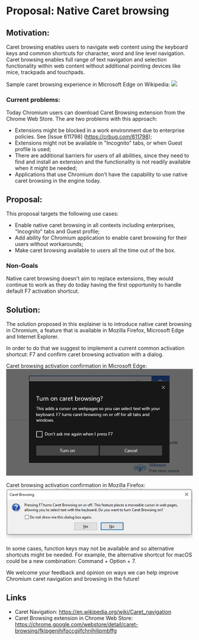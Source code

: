 # Proposal: Native Caret browsing

## Motivation:
Caret browsing enables users to navigate web content using the keyboard keys and common shortcuts for character, word and line level navigation. Caret browsing enables full range of text navigation and selection functionality within web content without additional pointing devices like mice, trackpads and touchpads. 

Sample caret browsing experience in Microsoft Edge on Wikipedia:
![](CB_Example.gif)

### Current problems:
Today Chromium users can download Caret Browsing extension from the Chrome Web Store. The are two problems with this approach:

* Extensions might be blocked in a work environment due to enterprise policies. See [Issue 611798] (https://crbug.com/611798);
* Extensions might not be available in "Incognito" tabs, or when Guest profile is used;
* There are additional barriers for users of all abilities, since they need to find and install an extension and the functionality is not readily available when it might be needed;
* Applications that use Chromium don't have the capability to use native caret browsing in the engine today. 

## Proposal:
This proposal targets the following use cases:

* Enable native caret browsing in all contexts including enterprises, "Incognito" tabs and Guest profile;
* Add ability for Chromium application to enable caret browsing for their users without workarounds;
* Make caret browsing available to users all the time out of the box.

### Non-Goals
Native caret browsing doesn't aim to replace extensions, they would continue to work as they do today having the first opportunity to handle default F7 activation shortcut.

## Solution:
The solution proposed in this explainer is to introduce native caret browsing in Chromium, a feature that is available in Mozilla Firefox, Microsoft Edge and Internet Explorer.

In order to do that we suggest to implement a current common activation shortcut: F7 and confirm caret browsing activation with a dialog. 

Caret browsing activation confirmation in Microsoft Edge:
![](edgeCaretBrosingPrompt.png)

Caret browsing activation confirmation in Mozilla Firefox:
![](firefoxCaretBrosingPrompt.png)

In some cases, function keys may not be available and so alternative shortcuts might be needed. For example, the alternative shortcut for macOS could be a new combination: Command + Option + 7. 

We welcome your feedback and opinion on ways we can help improve Chromium caret navigation and browsing in the future! 


## Links

* Caret Navigation: https://en.wikipedia.org/wiki/Caret_navigation
* Caret Browsing extension in Chrome Web Store: https://chrome.google.com/webstore/detail/caret-browsing/fklpgenihifpccgiifchnihilipmbffg
